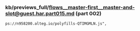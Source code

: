 ### kb/previews_full/flows__master-first__master-and-slot@guest.har.part015.md (part 002)

```md
ps://n958200.alteg.io/polyfills-QTIMGMLN.js",
                       
```

```

